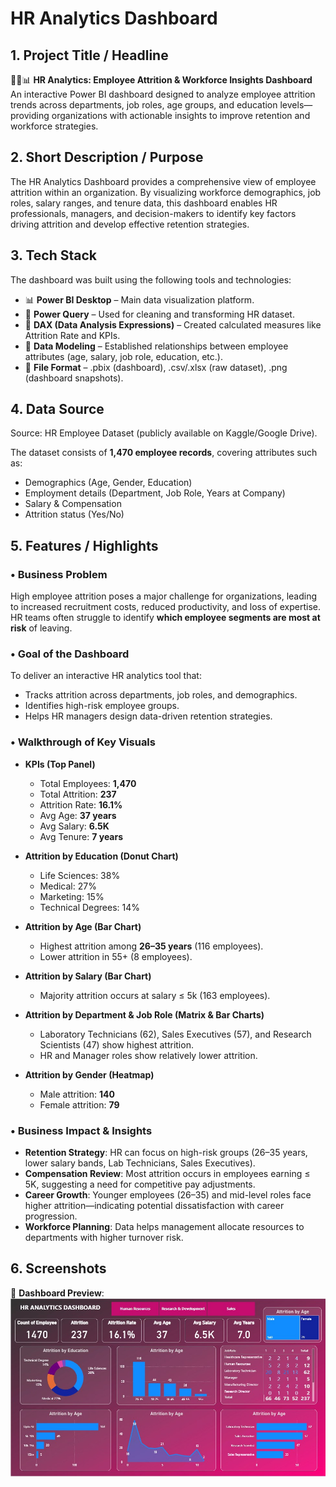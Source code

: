 # HR Analytics Dashboard

## 1. Project Title / Headline

👩‍💼📊 **HR Analytics: Employee Attrition & Workforce Insights Dashboard**
An interactive Power BI dashboard designed to analyze employee attrition trends across departments, job roles, age groups, and education levels—providing organizations with actionable insights to improve retention and workforce strategies.


## 2. Short Description / Purpose

The HR Analytics Dashboard provides a comprehensive view of employee attrition within an organization. By visualizing workforce demographics, job roles, salary ranges, and tenure data, this dashboard enables HR professionals, managers, and decision-makers to identify key factors driving attrition and develop effective retention strategies.


## 3. Tech Stack

The dashboard was built using the following tools and technologies:
* 📊 **Power BI Desktop** – Main data visualization platform.
* 📂 **Power Query** – Used for cleaning and transforming HR dataset.
* 🧠 **DAX (Data Analysis Expressions)** – Created calculated measures like Attrition Rate and KPIs.
* 📝 **Data Modeling** – Established relationships between employee attributes (age, salary, job role, education, etc.).
* 📁 **File Format** – .pbix (dashboard), .csv/.xlsx (raw dataset), .png (dashboard snapshots).


## 4. Data Source

Source: HR Employee Dataset (publicly available on Kaggle/Google Drive).

The dataset consists of **1,470 employee records**, covering attributes such as:

* Demographics (Age, Gender, Education)
* Employment details (Department, Job Role, Years at Company)
* Salary & Compensation
* Attrition status (Yes/No)


## 5. Features / Highlights

### • Business Problem

High employee attrition poses a major challenge for organizations, leading to increased recruitment costs, reduced productivity, and loss of expertise. HR teams often struggle to identify **which employee segments are most at risk** of leaving.

### • Goal of the Dashboard

To deliver an interactive HR analytics tool that:

* Tracks attrition across departments, job roles, and demographics.
* Identifies high-risk employee groups.
* Helps HR managers design data-driven retention strategies.

### • Walkthrough of Key Visuals

* **KPIs (Top Panel)**

  * Total Employees: **1,470**
  * Total Attrition: **237**
  * Attrition Rate: **16.1%**
  * Avg Age: **37 years**
  * Avg Salary: **6.5K**
  * Avg Tenure: **7 years**

* **Attrition by Education (Donut Chart)**

  * Life Sciences: 38%
  * Medical: 27%
  * Marketing: 15%
  * Technical Degrees: 14%

* **Attrition by Age (Bar Chart)**

  * Highest attrition among **26–35 years** (116 employees).
  * Lower attrition in 55+ (8 employees).

* **Attrition by Salary (Bar Chart)**

  * Majority attrition occurs at salary ≤ 5k (163 employees).

* **Attrition by Department & Job Role (Matrix & Bar Charts)**

  * Laboratory Technicians (62), Sales Executives (57), and Research Scientists (47) show highest attrition.
  * HR and Manager roles show relatively lower attrition.

* **Attrition by Gender (Heatmap)**

  * Male attrition: **140**
  * Female attrition: **79**

### • Business Impact & Insights

* **Retention Strategy**: HR can focus on high-risk groups (26–35 years, lower salary bands, Lab Technicians, Sales Executives).
* **Compensation Review**: Most attrition occurs in employees earning ≤ 5K, suggesting a need for competitive pay adjustments.
* **Career Growth**: Younger employees (26–35) and mid-level roles face higher attrition—indicating potential dissatisfaction with career progression.
* **Workforce Planning**: Data helps management allocate resources to departments with higher turnover risk.


## 6. Screenshots 

📸 **Dashboard Preview**:
![HR Dashboard](https://github.com/Kajolgupta29/HR-Analytics-Dashboard/blob/main/Snapshot%20of%20dashboard.jpg)
